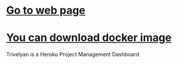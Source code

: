 # [Go to web page](https://trivelyan.github.io)
# [You can download docker image](https://hub.docker.com/r/tlhcelik/trivelyan-container)
Trivelyan is a Heroku Project Management Dashboard
